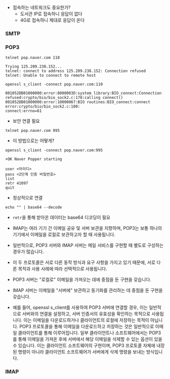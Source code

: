- 접속하는 네트워크도 중요한가?
	- 도서관 IP로 접속하니 응답이 없다
	- 4G로 접속하니 제대로 응답이 온다
### SMTP

### POP3
```shell
telnet pop.naver.com 110

Trying 125.209.238.152...
telnet: connect to address 125.209.238.152: Connection refused
telnet: Unable to connect to remote host

openssl s_client -connect pop.naver.com:110

001052DB01000000:error:8000003D:system library:BIO_connect:Connection refused:crypto/bio/bio_sock2.c:178:calling connect()
001052DB01000000:error:10000067:BIO routines:BIO_connect:connect error:crypto/bio/bio_sock2.c:180:
connect:errno=61
```
- 보안 연결 필요
```shell
telnet pop.naver.com 995
```
- 이 방법으로는 어떻게?

```shell
openssl s_client -connect pop.naver.com:995

+OK Naver Popper starting
```

```shell
user <아이디>
pass <2단계 인증 비밀번호>
list
retr 41097
quit
```
- 정상적으로 연결

```shell
echo "" | base64 --decode
```
- `retr`을 통해 받아온 데이터는 base64 디코딩이 필요

- IMAP는 여러 기기 간 이메일 공유 및 서버 보관을 지향하며, POP3는 보통 하나의 기기에서 이메일을 로컬로 보관하고자 할 때 사용됩니다.
- 일반적으로, POP3 서버와 IMAP 서버는 메일 서비스를 구현할 때 별도로 구성하는 경우가 많습니다.
- 이 두 프로토콜은 서로 다른 동작 방식과 요구 사항을 가지고 있기 때문에, 서로 다른 목적과 사용 사례에 따라 선택적으로 사용됩니다.

- POP3 서버는 "로컬로" 이메일을 가져오는 데에 중점을 둔 구현을 갖습니다.
- IMAP 서버는 이메일을 "서버에" 보관하고 동기화를 관리하는 데 중점을 둔 구현을 갖습니다.

- 예를 들어, openssl s_client를 사용하여 POP3 서버에 연결할 경우, 이는 일반적으로 서버와의 연결을 설정하고, 서버 인증서의 유효성을 확인하는 목적으로 사용됩니다. 이는 이메일을 다운로드하거나 클라이언트의 로컬에 저장하는 목적이 아닙니다. POP3 프로토콜을 통해 이메일을 다운로드하고 저장하는 것은 일반적으로 이메일 클라이언트를 통해 이루어집니다. 일부 클라이언트나 소프트웨어에서는 POP3를 통해 이메일을 가져온 후에 서버에서 해당 이메일을 삭제할 수 있는 옵션이 있을 수 있습니다. 이는 클라이언트 소프트웨어의 구현이며, POP3 프로토콜 자체에 내장된 명령이 아니라 클라이언트 소프트웨어가 서버에게 삭제 명령을 보내는 방식입니다.

### IMAP
